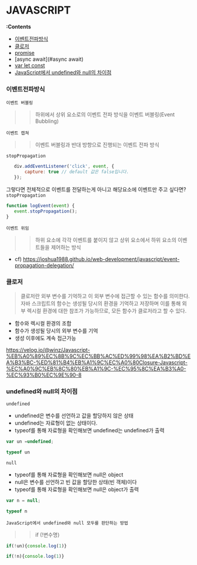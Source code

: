 # JAVASCRIPT

**:Contents**
* [이벤트전파방식](#이벤트전파방식)
* [클로저](#클로저)
* [promise](#promise)
* [async await](#async await)
* [var let const](#var_let_const)
* [JavaScript에서 undefined와 null의 차이점](#undefined와_null의_차이점)



### 이벤트전파방식

`이벤트 버블링`<br>
>>  하위에서 상위 요소로의 이벤트 전파 방식을 이벤트 버블링(Event Bubbling)

`이벤트 캡쳐`<br>
>> 이벤트 버블링과 반대 방향으로 진행되는 이벤트 전파 방식

`stopPropagation`<br>
 ```javascript
    div.addEventListener('click', event, {
		capture: true // default 값은 false입니다.
	});
```


그렇다면 전체적으로 이벤트를 전달하는게 아니고 해당요소에 이벤트만 주고 싶다면?<br>
`stopPropagation`<br>
 ```javascript
function logEvent(event) {
	event.stopPropagation();
}
```


`이벤트 위임`<br>
>> 하위 요소에 각각 이벤트를 붙이지 않고 상위 요소에서 하위 요소의 이벤트들을 제어하는 방식

- cf) https://joshua1988.github.io/web-development/javascript/event-propagation-delegation/

### 클로저
> 클로저란 외부 변수를 기억하고 이 외부 변수에 접근할 수 있는 함수를 의미한다.
> 자바 스크립트의 함수는 생성될 당시의 환경을 기억하고 저장하며 이를 통해 외부 렉시컬 환경에 대한 참조가 가능하므로, 모든 함수가 클로저라고 할 수 있다.
* 함수와 렉시컬 환경의 조합
* 함수가 생성될 당시의 외부 변수를 기억
* 생성 이후에도 계속 접근가능


https://velog.io/@winz/Javascript-%EB%A0%89%EC%8B%9C%EC%BB%AC%ED%99%98%EA%B2%BD%EA%B3%BC-%ED%81%B4%EB%A1%9C%EC%A0%80Closure-Javascript-%EC%A0%9C%EB%8C%80%EB%A1%9C-%EC%95%8C%EA%B3%A0-%EC%93%B0%EC%9E%90-8


### undefined와 null의 차이점

`undefined`<br>
* undefined은 변수를 선언하고 값을 할당하지 않은 상태
* undefined는 자료형이 없는 상태이다.
* typeof를 통해 자료형을 확인해보면 undefined는 undefined가 출력

 ```javascript
var un =undefined;

typeof un
```

`null`<br>
*  typeof를 통해 자료형을 확인해보면 null은 object
* null은 변수를 선언하고 빈 값을 할당한 상태(빈 객체)이다
* typeof를 통해 자료형을 확인해보면 null은 object가 출력

 ```javascript
var n = null;

typeof n
```

`JavaScript에서 undefined와 null 모두를 판단하는 방법`<br>
>> if (!변수명) 

 ```javascript
if(!un){console.log(1)}

if(!n){console.log(1)}
```
